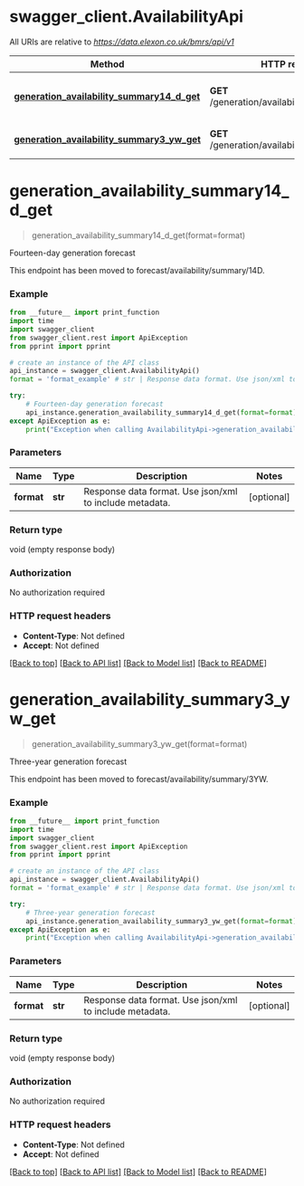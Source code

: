 # swagger_client.AvailabilityApi

All URIs are relative to *https://data.elexon.co.uk/bmrs/api/v1*

Method | HTTP request | Description
------------- | ------------- | -------------
[**generation_availability_summary14_d_get**](AvailabilityApi.md#generation_availability_summary14_d_get) | **GET** /generation/availability/summary/14D | Fourteen-day generation forecast
[**generation_availability_summary3_yw_get**](AvailabilityApi.md#generation_availability_summary3_yw_get) | **GET** /generation/availability/summary/3YW | Three-year generation forecast

# **generation_availability_summary14_d_get**
> generation_availability_summary14_d_get(format=format)

Fourteen-day generation forecast

This endpoint has been moved to forecast/availability/summary/14D.

### Example
```python
from __future__ import print_function
import time
import swagger_client
from swagger_client.rest import ApiException
from pprint import pprint

# create an instance of the API class
api_instance = swagger_client.AvailabilityApi()
format = 'format_example' # str | Response data format. Use json/xml to include metadata. (optional)

try:
    # Fourteen-day generation forecast
    api_instance.generation_availability_summary14_d_get(format=format)
except ApiException as e:
    print("Exception when calling AvailabilityApi->generation_availability_summary14_d_get: %s\n" % e)
```

### Parameters

Name | Type | Description  | Notes
------------- | ------------- | ------------- | -------------
 **format** | **str**| Response data format. Use json/xml to include metadata. | [optional] 

### Return type

void (empty response body)

### Authorization

No authorization required

### HTTP request headers

 - **Content-Type**: Not defined
 - **Accept**: Not defined

[[Back to top]](#) [[Back to API list]](../README.md#documentation-for-api-endpoints) [[Back to Model list]](../README.md#documentation-for-models) [[Back to README]](../README.md)

# **generation_availability_summary3_yw_get**
> generation_availability_summary3_yw_get(format=format)

Three-year generation forecast

This endpoint has been moved to forecast/availability/summary/3YW.

### Example
```python
from __future__ import print_function
import time
import swagger_client
from swagger_client.rest import ApiException
from pprint import pprint

# create an instance of the API class
api_instance = swagger_client.AvailabilityApi()
format = 'format_example' # str | Response data format. Use json/xml to include metadata. (optional)

try:
    # Three-year generation forecast
    api_instance.generation_availability_summary3_yw_get(format=format)
except ApiException as e:
    print("Exception when calling AvailabilityApi->generation_availability_summary3_yw_get: %s\n" % e)
```

### Parameters

Name | Type | Description  | Notes
------------- | ------------- | ------------- | -------------
 **format** | **str**| Response data format. Use json/xml to include metadata. | [optional] 

### Return type

void (empty response body)

### Authorization

No authorization required

### HTTP request headers

 - **Content-Type**: Not defined
 - **Accept**: Not defined

[[Back to top]](#) [[Back to API list]](../README.md#documentation-for-api-endpoints) [[Back to Model list]](../README.md#documentation-for-models) [[Back to README]](../README.md)

